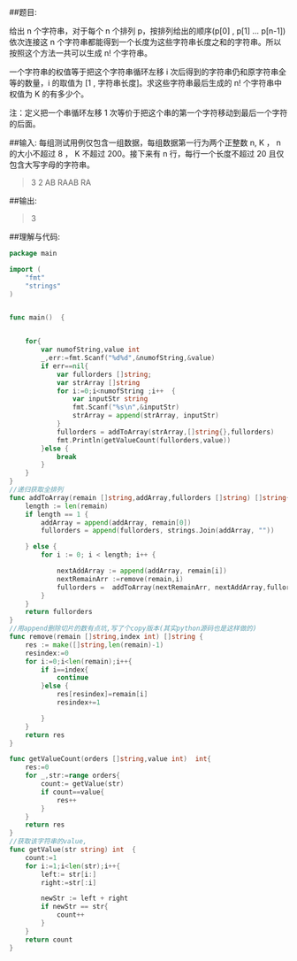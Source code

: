 ##题目:


给出 n 个字符串，对于每个 n 个排列 p，按排列给出的顺序(p[0] , p[1] … p[n-1])依次连接这 n 个字符串都能得到一个长度为这些字符串长度之和的字符串。所以按照这个方法一共可以生成 n! 个字符串。

一个字符串的权值等于把这个字符串循环左移 i 次后得到的字符串仍和原字符串全等的数量，i 的取值为 [1 , 字符串长度]。求这些字符串最后生成的 n! 个字符串中权值为 K 的有多少个。

注：定义把一个串循环左移 1 次等价于把这个串的第一个字符移动到最后一个字符的后面。


##输入:
每组测试用例仅包含一组数据，每组数据第一行为两个正整数 n, K ， n 的大小不超过 8 ， K 不超过 200。接下来有 n 行，每行一个长度不超过 20 且仅包含大写字母的字符串。

>3 2
AB
RAAB
RA

##输出:
>3


##理解与代码:


```go
package main

import (
	"fmt"
	"strings"
)


func main()  {


	for{
		var numofString,value int
		_,err:=fmt.Scanf("%d%d",&numofString,&value)
		if err==nil{
			var fullorders []string;
			var strArray []string
			for i:=0;i<numofString ;i++  {
				var inputStr string
				fmt.Scanf("%s\n",&inputStr)
				strArray = append(strArray, inputStr)
			}
			fullorders = addToArray(strArray,[]string{},fullorders)
			fmt.Println(getValueCount(fullorders,value))
		}else {
			break
		}
	}
}
//递归获取全排列
func addToArray(remain []string,addArray,fullorders []string) []string{
	length := len(remain)
	if length == 1 {
		addArray = append(addArray, remain[0])
		fullorders = append(fullorders, strings.Join(addArray, ""))

	} else {
		for i := 0; i < length; i++ {

			nextAddArray := append(addArray, remain[i])
			nextRemainArr :=remove(remain,i)
			fullorders =  addToArray(nextRemainArr, nextAddArray,fullorders)
		}
	}
	return fullorders
}
//用append删除切片的数有点坑,写了个copy版本(其实python源码也是这样做的)
func remove(remain []string,index int) []string {
	res := make([]string,len(remain)-1)
	resindex:=0
	for i:=0;i<len(remain);i++{
		if i==index{
			continue
		}else {
			res[resindex]=remain[i]
			resindex+=1

		}
	}
	return res
}

func getValueCount(orders []string,value int)  int{
	res:=0
	for _,str:=range orders{
		count:= getValue(str)
		if count==value{
			res++
		}
	}
	return res
}
//获取该字符串的value,
func getValue(str string) int  {
	count:=1
	for i:=1;i<len(str);i++{
		left:= str[i:]
		right:=str[:i]

		newStr := left + right
		if newStr == str{
			count++
		}
	}
	return count
}
```


